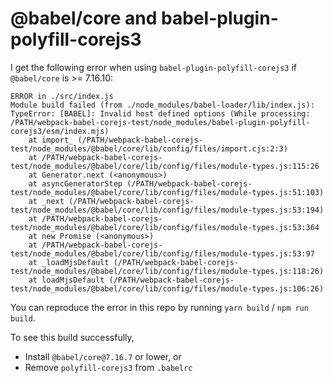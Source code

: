 # @babel/core and babel-plugin-polyfill-corejs3

I get the following error when using `babel-plugin-polyfill-corejs3` if `@babel/core` is >= 7.16.10:

```shell
ERROR in ./src/index.js
Module build failed (from ./node_modules/babel-loader/lib/index.js):
TypeError: [BABEL]: Invalid host defined options (While processing: /PATH/webpack-babel-corejs-test/node_modules/babel-plugin-polyfill-corejs3/esm/index.mjs)
    at import_ (/PATH/webpack-babel-corejs-test/node_modules/@babel/core/lib/config/files/import.cjs:2:3)
    at /PATH/webpack-babel-corejs-test/node_modules/@babel/core/lib/config/files/module-types.js:115:26
    at Generator.next (<anonymous>)
    at asyncGeneratorStep (/PATH/webpack-babel-corejs-test/node_modules/@babel/core/lib/config/files/module-types.js:51:103)
    at _next (/PATH/webpack-babel-corejs-test/node_modules/@babel/core/lib/config/files/module-types.js:53:194)
    at /PATH/webpack-babel-corejs-test/node_modules/@babel/core/lib/config/files/module-types.js:53:364
    at new Promise (<anonymous>)
    at /PATH/webpack-babel-corejs-test/node_modules/@babel/core/lib/config/files/module-types.js:53:97
    at _loadMjsDefault (/PATH/webpack-babel-corejs-test/node_modules/@babel/core/lib/config/files/module-types.js:118:26)
    at loadMjsDefault (/PATH/webpack-babel-corejs-test/node_modules/@babel/core/lib/config/files/module-types.js:106:26)
```

You can reproduce the error in this repo by running `yarn build` / `npm run build`.

To see this build successfully,

- Install `@babel/core@7.16.7` or lower, or
- Remove `polyfill-corejs3` from `.babelrc`
